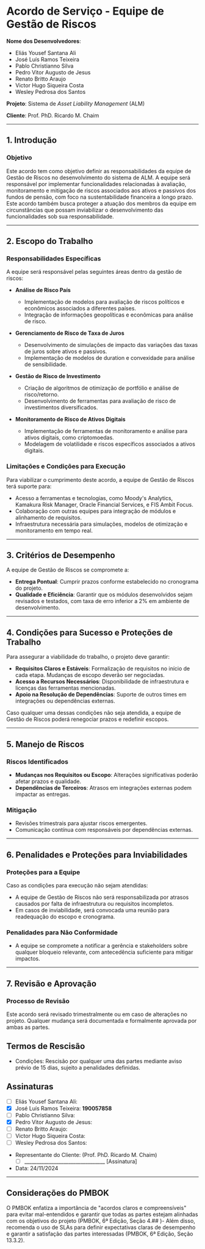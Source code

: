 # Acordo de Serviço - Equipe de Gestão de Riscos

**Nome dos Desenvolvedores**: 

- Eliás Yousef Santana Ali  
- José Luís Ramos Teixeira  
- Pablo Christianno Silva  
- Pedro Vitor Augusto de Jesus  
- Renato Britto Araujo  
- Victor Hugo Siqueira Costa  
- Wesley Pedrosa dos Santos  

**Projeto**: Sistema de *Asset Liability Management* (ALM)

**Cliente**: Prof. PhD. Ricardo M. Chaim

---

## 1. Introdução

### Objetivo  
Este acordo tem como objetivo definir as responsabilidades da equipe de Gestão de Riscos no desenvolvimento do sistema de ALM. A equipe será responsável por implementar funcionalidades relacionadas à avaliação, monitoramento e mitigação de riscos associados aos ativos e passivos dos fundos de pensão, com foco na sustentabilidade financeira a longo prazo. Este acordo também busca proteger a atuação dos membros da equipe em circunstâncias que possam inviabilizar o desenvolvimento das funcionalidades sob sua responsabilidade.

---

## 2. Escopo do Trabalho

### Responsabilidades Específicas  
A equipe será responsável pelas seguintes áreas dentro da gestão de riscos:

- **Análise de Risco País**  
  - Implementação de modelos para avaliação de riscos políticos e econômicos associados a diferentes países.
  - Integração de informações geopolíticas e econômicas para análise de risco.  

- **Gerenciamento de Risco de Taxa de Juros**  
  - Desenvolvimento de simulações de impacto das variações das taxas de juros sobre ativos e passivos.
  - Implementação de modelos de duration e convexidade para análise de sensibilidade.  

- **Gestão de Risco de Investimento**  
  - Criação de algoritmos de otimização de portfólio e análise de risco/retorno.
  - Desenvolvimento de ferramentas para avaliação de risco de investimentos diversificados.  

- **Monitoramento de Risco de Ativos Digitais**  
  - Implementação de ferramentas de monitoramento e análise para ativos digitais, como criptomoedas.
  - Modelagem de volatilidade e riscos específicos associados a ativos digitais.  

### Limitações e Condições para Execução  
Para viabilizar o cumprimento deste acordo, a equipe de Gestão de Riscos terá suporte para:  
- Acesso a ferramentas e tecnologias, como Moody's Analytics, Kamakura Risk Manager, Oracle Financial Services, e FIS Ambit Focus.  
- Colaboração com outras equipes para integração de módulos e alinhamento de requisitos.  
- Infraestrutura necessária para simulações, modelos de otimização e monitoramento em tempo real.

---

## 3. Critérios de Desempenho  

A equipe de Gestão de Riscos se compromete a:  

- **Entrega Pontual**: Cumprir prazos conforme estabelecido no cronograma do projeto.  
- **Qualidade e Eficiência**: Garantir que os módulos desenvolvidos sejam revisados e testados, com taxa de erro inferior a 2% em ambiente de desenvolvimento.  

---

## 4. Condições para Sucesso e Proteções de Trabalho  

Para assegurar a viabilidade do trabalho, o projeto deve garantir:  

- **Requisitos Claros e Estáveis**: Formalização de requisitos no início de cada etapa. Mudanças de escopo deverão ser negociadas.  
- **Acesso a Recursos Necessários**: Disponibilidade de infraestrutura e licenças das ferramentas mencionadas.  
- **Apoio na Resolução de Dependências**: Suporte de outros times em integrações ou dependências externas.  

Caso qualquer uma dessas condições não seja atendida, a equipe de Gestão de Riscos poderá renegociar prazos e redefinir escopos.  

---

## 5. Manejo de Riscos  

### Riscos Identificados  
- **Mudanças nos Requisitos ou Escopo**: Alterações significativas poderão afetar prazos e qualidade.  
- **Dependências de Terceiros**: Atrasos em integrações externas podem impactar as entregas.  

### Mitigação  
- Revisões trimestrais para ajustar riscos emergentes.  
- Comunicação contínua com responsáveis por dependências externas.  

---

## 6. Penalidades e Proteções para Inviabilidades  

### Proteções para a Equipe  
Caso as condições para execução não sejam atendidas:  
- A equipe de Gestão de Riscos não será responsabilizada por atrasos causados por falta de infraestrutura ou requisitos incompletos.  
- Em casos de inviabilidade, será convocada uma reunião para readequação do escopo e cronograma.  

### Penalidades para Não Conformidade  
- A equipe se compromete a notificar a gerência e stakeholders sobre qualquer bloqueio relevante, com antecedência suficiente para mitigar impactos.

---

## 7. Revisão e Aprovação  

### Processo de Revisão  
Este acordo será revisado trimestralmente ou em caso de alterações no projeto. Qualquer mudança será documentada e formalmente aprovada por ambas as partes.  

## Termos de Rescisão
- Condições: Rescisão por qualquer uma das partes mediante aviso prévio de 15 dias, sujeito a penalidades definidas.

## Assinaturas
- [ ] Eliás Yousef Santana Ali:  
- [x] José Luís Ramos Teixeira: **190057858**
- [ ] Pablo Christianno Silva: 
- [x] Pedro Vitor Augusto de Jesus:
- [ ] Renato Britto Araujo:  
- [ ] Victor Hugo Siqueira Costa: 
- [ ] Wesley Pedrosa dos Santos:

- Representante do Cliente: (Prof. PhD. Ricardo M. Chaim)
    - [ ] _________________________________ [Assinatura]

- Data: 24/11/2024

--- 

## Considerações do PMBOK
O PMBOK enfatiza a importância de "acordos claros e compreensíveis" para evitar mal-entendidos e garantir que todas as partes estejam alinhadas com os objetivos do projeto (PMBOK, 6ª Edição, Seção 4.## )- Além disso, recomenda o uso de SLAs para definir expectativas claras de desempenho e garantir a satisfação das partes interessadas (PMBOK, 6ª Edição, Seção 13.3.2).